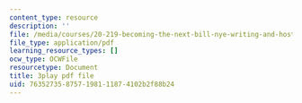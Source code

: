 ```yaml
---
content_type: resource
description: ''
file: /media/courses/20-219-becoming-the-next-bill-nye-writing-and-hosting-the-educational-show-january-iap-2015/763527358757198111874102b2f88b24_YjZKOZqsOzM.pdf
file_type: application/pdf
learning_resource_types: []
ocw_type: OCWFile
resourcetype: Document
title: 3play pdf file
uid: 76352735-8757-1981-1187-4102b2f88b24
---
```

